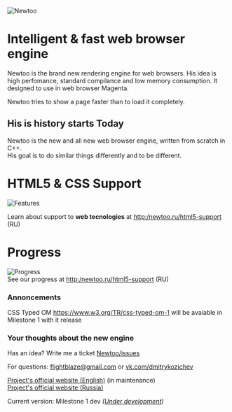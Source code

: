 ![Newtoo](http://newtoo.ru/resources/github/banner.png?u=4)  

# Intelligent & fast web browser engine

Newtoo is the brand new rendering engine for web browsers. His idea is high perfomance, standard compilance and low memory consumption. It designed to use in web browser Magenta.
  
Newtoo tries to show a page faster than to load it completely.  

## His is history starts Today

Newtoo is the new and all new web browser engine, written from scratch in C++.  
His goal is to do similar things differently and to be different.

# HTML5 & CSS Support   

![Features](http://newtoo.ucoz.net/resources/github/features.png)

Learn about support to **web tecnologies** at <http:/newtoo.ru/html5-support> (RU)

# Progress
![Progress](http://newtoo.ru/resources/github/progress.png?u=3)  
See our progress at <http:/newtoo.ru/html5-support> (RU)

### Annoncements  

CSS Typed OM <https://www.w3.org/TR/css-typed-om-1> will be avaiable in Milestone 1 with it release

### Your thoughts about the new engine

Has an idea? Write me a ticket [Newtoo/issues](https://github.com/FlightBlaze/Newtoo/issues)

For questions: flightblaze@gmail.com or [vk.com/dmitrykozichev](https://vk.com/dmitrykozichev)

[Project's official website (English)](http://newtoo.ru/en-us/ "Newtoo website EN-US") (in maintenance)  
[Project's official website (Russia)](http://newtoo.ru/ "Newtoo website RU")

Current version: Milestone 1 dev *([Under development](https://github.com/FlightBlaze/Newtoo/blob/master/TODO.md))*

